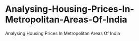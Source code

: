 # Analysing-Housing-Prices-In-Metropolitan-Areas-Of-India
Analysing Housing Prices In Metropolitan Areas Of India
